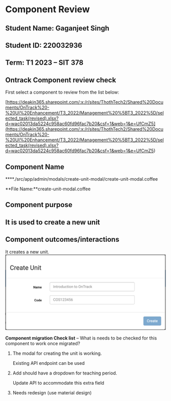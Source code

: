 # Component Review

## Student Name: Gaganjeet Singh

## Student ID: 220032936

## Term: T1 2023 – SIT 378

## Ontrack Component review check

First select a component to review from the list below:

[https://deakin365.sharepoint.com/:x:/r/sites/ThothTech2/Shared%20Documents/OnTrack%20-%20UI%20Enhancement/T3_2022/Management%20%5BT3_2022%5D/selected_task(revised).xlsx?d=wac02013da5224c958ac60fd96fac7b20&csf=1&web=1&e=UfCmZ5](<https://deakin365.sharepoint.com/:x:/r/sites/ThothTech2/Shared%20Documents/OnTrack%20-%20UI%20Enhancement/T3_2022/Management%20%5BT3_2022%5D/selected_task(revised).xlsx?d=wac02013da5224c958ac60fd96fac7b20&csf=1&web=1&e=UfCmZ5>)

## Component Name

\*\*\*\*./src/app/admin/modals/create-unit-modal/create-unit-modal.coffee

**File Name:**create-unit-modal.coffee

## Component purpose

## It is used to create a new unit

## Component outcomes/interactions

It creates a new unit. ![image](Images/CreateUnitModal.png)

**Component migration Check list** – What is needs to be checked for this component to work once
migrated?

1. The modal for creating the unit is working.

   Existing API endpoint can be used

2. Add should have a dropdown for teaching period.

   Update API to accommodate this extra field

3. Needs redesign (use material design)
